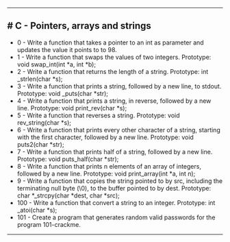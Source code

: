 <hr>
<h2># C - Pointers, arrays and strings</h2>
<ul>
<li> 0 - Write a function that takes a pointer to an int as parameter and updates the value it points to to 98.</li>
<li> 1 - Write a function that swaps the values of two integers. Prototype: void swap_int(int *a, int *b);</li>
<li> 2 - Write a function that returns the length of a string. Prototype: int _strlen(char *s);</li>
<li> 3 - Write a function that prints a string, followed by a new line, to stdout. Prototype: void _puts(char *str);</li>
<li> 4 - Write a function that prints a string, in reverse, followed by a new line. Prototype: void print_rev(char *s);</li>
<li> 5 - Write a function that reverses a string. Prototype: void rev_string(char *s);</li>
<li> 6 - Write a function that prints every other character of a string, starting with the first character, followed by a new line. Prototype: void puts2(char *str);</li>
<li> 7 - Write a function that prints half of a string, followed by a new line. Prototype: void puts_half(char *str);</li>
<li> 8 - Write a function that prints n elements of an array of integers, followed by a new line. Prototype: void print_array(int *a, int n);</li>
<li> 9 - Write a function that copies the string pointed to by src, including the terminating null byte (\0), to the buffer pointed to by dest. Prototype: char *_strcpy(char *dest, char *src);</li>
<li> 100 - Write a function that convert a string to an integer. Prototype: int _atoi(char *s);</li>
<li> 101 - Create a program that generates random valid passwords for the program 101-crackme.</li>
</ul>
<hr>
